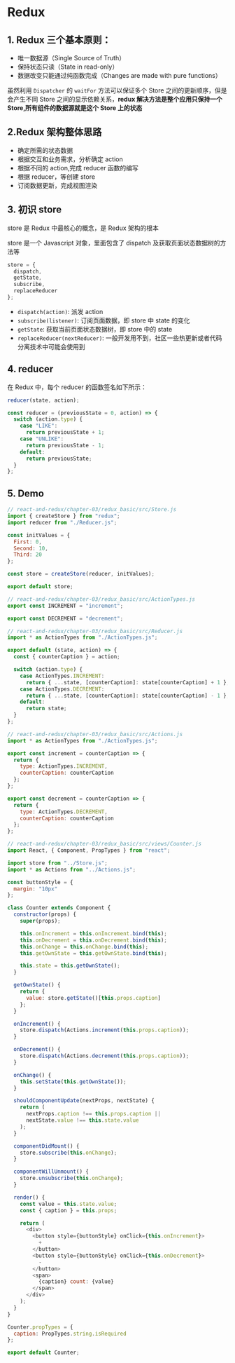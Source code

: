 # Redux

## 1. Redux 三个基本原则：

- 唯一数据源（Single Source of Truth）
- 保持状态只读（State in read-only）
- 数据改变只能通过纯函数完成（Changes are made with pure functions）

虽然利用 `Dispatcher` 的 `waitFor` 方法可以保证多个 Store 之间的更新顺序，但是会产生不同 Store 之间的显示依赖关系，**redux 解决方法是整个应用只保持一个 Store,所有组件的数据源就是这个 Store 上的状态**

## 2.Redux 架构整体思路

- 确定所需的状态数据
- 根据交互和业务需求，分析确定 action
- 根据不同的 action,完成 reducer 函数的编写
- 根据 reducer，等创建 store
- 订阅数据更新，完成视图渲染

## 3. 初识 store

store 是 Redux 中最核心的概念，是 Redux 架构的根本

store 是一个 Javascript 对象，里面包含了 dispatch 及获取页面状态数据树的方法等

```js
store = {
  dispatch,
  getState,
  subscribe,
  replaceReducer
};
```

- `dispatch(action)`: 派发 action
- `subscribe(listener)`: 订阅页面数据，即 store 中 state 的变化
- `getState`: 获取当前页面状态数据树，即 store 中的 state
- `replaceReducer(nextReducer)`: 一般开发用不到，社区一些热更新或者代码分离技术中可能会使用到

## 4. reducer

在 Redux 中，每个 reducer 的函数签名如下所示：

```js
reducer(state, action);
```

```js
const reducer = (previousState = 0, action) => {
  switch (action.type) {
    case "LIKE":
      return previousState + 1;
    case "UNLIKE":
      return previousState - 1;
    default:
      return previousState;
  }
};
```

## 5. Demo

```js
// react-and-redux/chapter-03/redux_basic/src/Store.js
import { createStore } from "redux";
import reducer from "./Reducer.js";

const initValues = {
  First: 0,
  Second: 10,
  Third: 20
};

const store = createStore(reducer, initValues);

export default store;
```

```js
// react-and-redux/chapter-03/redux_basic/src/ActionTypes.js
export const INCREMENT = "increment";

export const DECREMENT = "decrement";
```

```js
// react-and-redux/chapter-03/redux_basic/src/Reducer.js
import * as ActionTypes from "./ActionTypes.js";

export default (state, action) => {
  const { counterCaption } = action;

  switch (action.type) {
    case ActionTypes.INCREMENT:
      return { ...state, [counterCaption]: state[counterCaption] + 1 };
    case ActionTypes.DECREMENT:
      return { ...state, [counterCaption]: state[counterCaption] - 1 };
    default:
      return state;
  }
};
```

```js
// react-and-redux/chapter-03/redux_basic/src/Actions.js
import * as ActionTypes from "./ActionTypes.js";

export const increment = counterCaption => {
  return {
    type: ActionTypes.INCREMENT,
    counterCaption: counterCaption
  };
};

export const decrement = counterCaption => {
  return {
    type: ActionTypes.DECREMENT,
    counterCaption: counterCaption
  };
};
```

```js {20,25,30,49,53}
// react-and-redux/chapter-03/redux_basic/src/views/Counter.js
import React, { Component, PropTypes } from "react";

import store from "../Store.js";
import * as Actions from "../Actions.js";

const buttonStyle = {
  margin: "10px"
};

class Counter extends Component {
  constructor(props) {
    super(props);

    this.onIncrement = this.onIncrement.bind(this);
    this.onDecrement = this.onDecrement.bind(this);
    this.onChange = this.onChange.bind(this);
    this.getOwnState = this.getOwnState.bind(this);

    this.state = this.getOwnState();
  }

  getOwnState() {
    return {
      value: store.getState()[this.props.caption]
    };
  }

  onIncrement() {
    store.dispatch(Actions.increment(this.props.caption));
  }

  onDecrement() {
    store.dispatch(Actions.decrement(this.props.caption));
  }

  onChange() {
    this.setState(this.getOwnState());
  }

  shouldComponentUpdate(nextProps, nextState) {
    return (
      nextProps.caption !== this.props.caption ||
      nextState.value !== this.state.value
    );
  }

  componentDidMount() {
    store.subscribe(this.onChange);
  }

  componentWillUnmount() {
    store.unsubscribe(this.onChange);
  }

  render() {
    const value = this.state.value;
    const { caption } = this.props;

    return (
      <div>
        <button style={buttonStyle} onClick={this.onIncrement}>
          +
        </button>
        <button style={buttonStyle} onClick={this.onDecrement}>
          -
        </button>
        <span>
          {caption} count: {value}
        </span>
      </div>
    );
  }
}

Counter.propTypes = {
  caption: PropTypes.string.isRequired
};

export default Counter;
```
